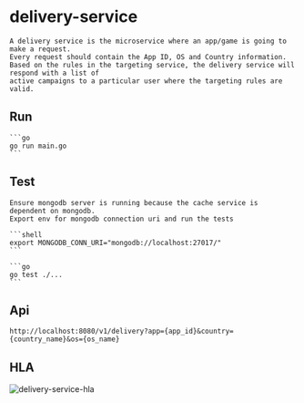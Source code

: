 # delivery-service

    A delivery service is the microservice where an app/game is going to make a request. 
    Every request should contain the App ID, OS and Country information.
    Based on the rules in the targeting service, the delivery service will respond with a list of
    active campaigns to a particular user where the targeting rules are valid.

 ## Run

    ```go
    go run main.go
    ```

 ## Test

    Ensure mongodb server is running because the cache service is dependent on mongodb.
    Export env for mongodb connection uri and run the tests

    ```shell
    export MONGODB_CONN_URI="mongodb://localhost:27017/"
    ```

    ```go
    go test ./...
    ```

 ## Api

    http://localhost:8080/v1/delivery?app={app_id}&country={country_name}&os={os_name}

 ## HLA

 ![delivery-service-hla](https://github.com/user-attachments/assets/008c7aae-12a7-4326-b2c3-878dad97d3a2)
